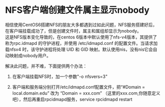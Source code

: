 # NFS客户端创建文件属主显示nobody

相信使用CentOS6搭建NFS的朋友大多都遇到过如此问题，NFS服务搭建好后，在客户端挂载成功了，但是创建文件时，属主和属组却显示为nobody。  
这是NFS版本变化导致的，在centos 6版本中默认使用了nfs-v4版本，其提供了称为rpc.idmapd 的守护进程，并使用 /etc/idmapd.conf 的配置文件。当请求加载nfsv4 时，该守护进程将处理 UID 和 GID 映射。默认使用nis，没有nis它会自动映射成nobody用户。

解决此问题，并不难，下面提供两个办法：

1. 在客户端挂载NFS时，加一个参数"-o nfsvers=3"

2. 客户端和服务端分别打开/etc/idmapd.conf配置文件，把“\#Domain = local.domain.edu” 改为 “Domain = xxx.com” （这里的xxx.com,你随意定义吧），然后再重启rpcidmapd服务，service rpcidmapd restart



